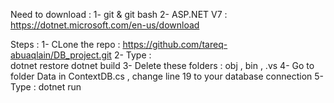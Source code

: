 Need to download : 
1- git & git bash
2- ASP.NET V7 : https://dotnet.microsoft.com/en-us/download

Steps : 
1- CLone the repo : https://github.com/tareq-abuaqlain/DB_project.git
2- Type :  
dotnet restore
dotnet build
3- Delete these folders : obj , bin , .vs
4- Go to folder Data in ContextDB.cs , change line 19 to your database connection 
5- Type : dotnet run

